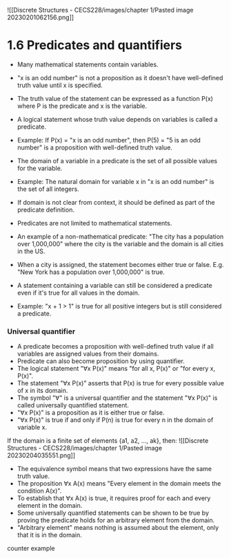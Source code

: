 ![[Discrete Structures - CECS228/images/chapter 1/Pasted image 20230201062156.png]]



# 1.6 Predicates and quantifiers
-   Many mathematical statements contain variables.
-   "x is an odd number" is not a proposition as it doesn't have well-defined truth value until x is specified.
-   The truth value of the statement can be expressed as a function P(x) where P is the predicate and x is the variable.
-   A logical statement whose truth value depends on variables is called a predicate.
-   Example: If P(x) = "x is an odd number", then P(5) = "5 is an odd number" is a proposition with well-defined truth value.
-   The domain of a variable in a predicate is the set of all possible values for the variable.
-   Example: The natural domain for variable x in "x is an odd number" is the set of all integers.
-   If domain is not clear from context, it should be defined as part of the predicate definition.

-   Predicates are not limited to mathematical statements.
-   An example of a non-mathematical predicate: "The city has a population over 1,000,000" where the city is the variable and the domain is all cities in the US.
-   When a city is assigned, the statement becomes either true or false. E.g. "New York has a population over 1,000,000" is true.
-   A statement containing a variable can still be considered a predicate even if it's true for all values in the domain.
-   Example: "x + 1 > 1" is true for all positive integers but is still considered a predicate.

### Universal quantifier

-   A predicate becomes a proposition with well-defined truth value if all variables are assigned values from their domains.
-   Predicate can also become proposition by using quantifier.
-   The logical statement "∀x P(x)" means "for all x, P(x)" or "for every x, P(x)".
-   The statement "∀x P(x)" asserts that P(x) is true for every possible value of x in its domain.
-   The symbol "∀" is a universal quantifier and the statement "∀x P(x)" is called universally quantified statement.
-   "∀x P(x)" is a proposition as it is either true or false.
-   "∀x P(x)" is true if and only if P(n) is true for every n in the domain of variable x.

If the domain is a finite set of elements {a1, a2, ..., ak}, then:
![[Discrete Structures - CECS228/images/chapter 1/Pasted image 20230204035551.png]]

-   The equivalence symbol means that two expressions have the same truth value.
-   The proposition ∀x A(x) means "Every element in the domain meets the condition A(x)".
-   To establish that ∀x A(x) is true, it requires proof for each and every element in the domain.
-   Some universally quantified statements can be shown to be true by proving the predicate holds for an arbitrary element from the domain.
-   "Arbitrary element" means nothing is assumed about the element, only that it is in the domain.

counter example